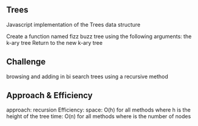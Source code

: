 ## Trees
Javascript implementation of the Trees data structure

  Create a function named fizz buzz tree using the following arguments: the k-ary tree Return to the new k-ary tree

## Challenge
browsing and adding in bi search trees using a recursive method

## Approach & Efficiency
approach: recursion Efficiency: space: O(h) for all methods where h is the height of the tree time: O(n) for all methods where is the number of nodes